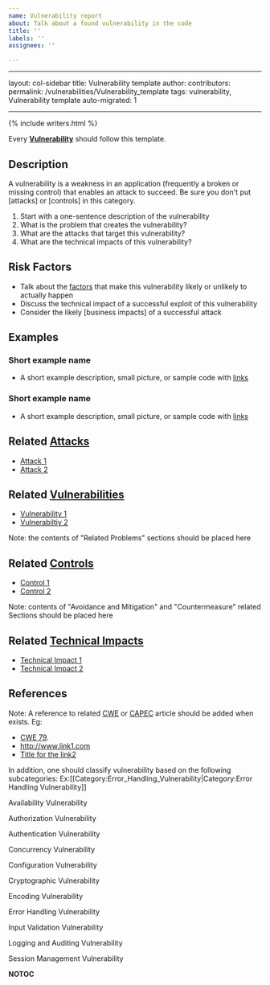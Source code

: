 ```yaml
---
name: Vulnerability report
about: Talk about a found vulnerability in the code
title: ''
labels: ''
assignees: ''

---
```


---

layout: col-sidebar
title: Vulnerability template
author: 
contributors: 
permalink: /vulnerabilities/Vulnerability_template
tags: vulnerability, Vulnerability template
auto-migrated: 1

---

{% include writers.html %}

Every **[Vulnerability](Vulnerability "wikilink")** should follow this
template.

## Description

A vulnerability is a weakness in an application (frequently a broken or
missing control) that enables an attack to succeed. Be sure you don't
put \[attacks\] or \[controls\] in this category.

1.  Start with a one-sentence description of the vulnerability
2.  What is the problem that creates the vulnerability?
3.  What are the attacks that target this vulnerability?
4.  What are the technical impacts of this vulnerability?

## Risk Factors

  - Talk about the [factors](https://owasp.org/www-community/OWASP_Risk_Rating_Methodology)
    that make this vulnerability likely or unlikely to actually happen
  - Discuss the technical impact of a successful exploit of this
    vulnerability
  - Consider the likely \[business impacts\] of a successful attack

## Examples

### Short example name

  -
    A short example description, small picture, or sample code with
    [links](http://www.site.com)

### Short example name

  -
    A short example description, small picture, or sample code with
    [links](http://www.site.com)

## Related [Attacks](https://owasp.org/www-community/attacks/)

  - [Attack 1](Attack_1 "wikilink")
  - [Attack 2](Attack_2 "wikilink")

## Related [Vulnerabilities](https://owasp.org/www-community/vulnerabilities/)

  - [Vulnerability 1](Vulnerability_1 "wikilink")
  - [Vulnerabiltiy 2](Vulnerabiltiy_2 "wikilink")

Note: the contents of "Related Problems" sections should be placed here

## Related [Controls](https://owasp.org/www-community/controls/)

  - [Control 1](Control_1 "wikilink")
  - [Control 2](Control_2 "wikilink")

Note: contents of "Avoidance and Mitigation" and "Countermeasure"
related Sections should be placed here

## Related [Technical Impacts](Technical_Impacts "wikilink")

  - [Technical Impact 1](Technical_Impact_1 "wikilink")
  - [Technical Impact 2](Technical_Impact_2 "wikilink")

## References

Note: A reference to related [CWE](http://cwe.mitre.org/) or
[CAPEC](http://capec.mitre.org/) article should be added when exists.
Eg:

  - [CWE 79](http://cwe.mitre.org/data/definitions/79.html).
  - <http://www.link1.com>
  - [Title for the link2](http://www.link2.com)

In addition, one should classify vulnerability based on the following
subcategories:
Ex:\[\[Category:Error_Handling_Vulnerability|Category:Error Handling
Vulnerability\]\]

Availability Vulnerability

Authorization Vulnerability

Authentication Vulnerability

Concurrency Vulnerability

Configuration Vulnerability

Cryptographic Vulnerability

Encoding Vulnerability

Error Handling Vulnerability

Input Validation Vulnerability

Logging and Auditing Vulnerability

Session Management Vulnerability

__NOTOC__
